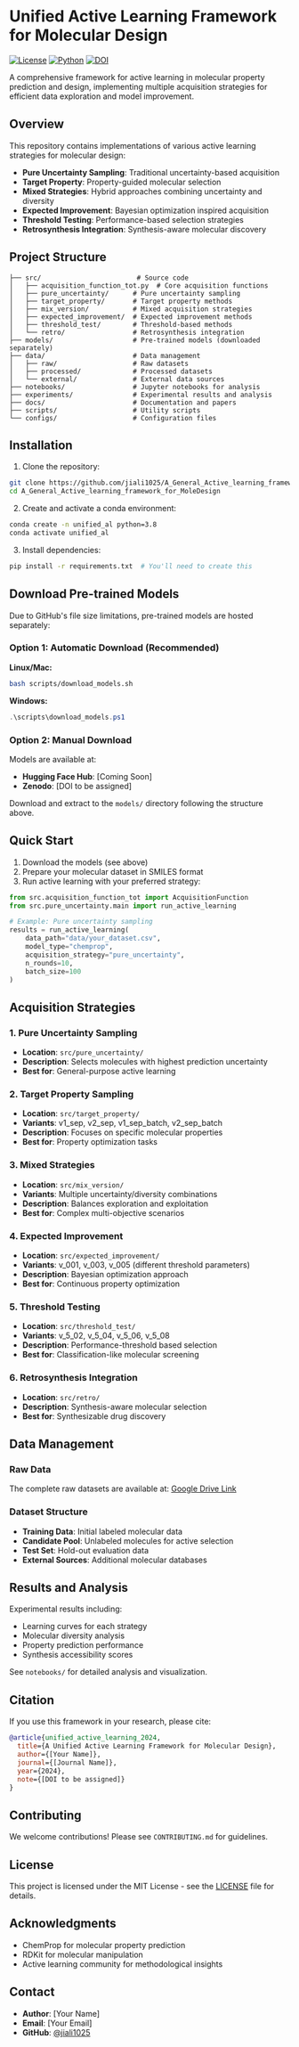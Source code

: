 # Unified Active Learning Framework for Molecular Design

[![License](https://img.shields.io/badge/license-MIT-blue.svg)](LICENSE)
[![Python](https://img.shields.io/badge/python-3.8+-green.svg)](https://python.org)
[![DOI](https://img.shields.io/badge/DOI-pending-orange.svg)](#citation)

A comprehensive framework for active learning in molecular property prediction and design, implementing multiple acquisition strategies for efficient data exploration and model improvement.

## Overview

This repository contains implementations of various active learning strategies for molecular design:

- **Pure Uncertainty Sampling**: Traditional uncertainty-based acquisition
- **Target Property**: Property-guided molecular selection  
- **Mixed Strategies**: Hybrid approaches combining uncertainty and diversity
- **Expected Improvement**: Bayesian optimization inspired acquisition
- **Threshold Testing**: Performance-based selection strategies
- **Retrosynthesis Integration**: Synthesis-aware molecular discovery

## Project Structure

```
├── src/                        # Source code
│   ├── acquisition_function_tot.py  # Core acquisition functions
│   ├── pure_uncertainty/      # Pure uncertainty sampling
│   ├── target_property/       # Target property methods
│   ├── mix_version/           # Mixed acquisition strategies
│   ├── expected_improvement/  # Expected improvement methods
│   ├── threshold_test/        # Threshold-based methods
│   └── retro/                 # Retrosynthesis integration
├── models/                    # Pre-trained models (downloaded separately)
├── data/                      # Data management
│   ├── raw/                   # Raw datasets
│   ├── processed/             # Processed datasets
│   └── external/              # External data sources  
├── notebooks/                 # Jupyter notebooks for analysis
├── experiments/               # Experimental results and analysis
├── docs/                      # Documentation and papers
├── scripts/                   # Utility scripts
└── configs/                   # Configuration files
```

## Installation

1. Clone the repository:
```bash
git clone https://github.com/jiali1025/A_General_Active_learning_framework_for_MoleDesign.git
cd A_General_Active_learning_framework_for_MoleDesign
```

2. Create and activate a conda environment:
```bash
conda create -n unified_al python=3.8
conda activate unified_al
```

3. Install dependencies:
```bash
pip install -r requirements.txt  # You'll need to create this
```

## Download Pre-trained Models

Due to GitHub's file size limitations, pre-trained models are hosted separately:

### Option 1: Automatic Download (Recommended)

**Linux/Mac:**
```bash
bash scripts/download_models.sh
```

**Windows:**
```powershell
.\scripts\download_models.ps1
```

### Option 2: Manual Download

Models are available at:
- **Hugging Face Hub**: [Coming Soon] 
- **Zenodo**: [DOI to be assigned]

Download and extract to the `models/` directory following the structure above.

## Quick Start

1. Download the models (see above)
2. Prepare your molecular dataset in SMILES format
3. Run active learning with your preferred strategy:

```python
from src.acquisition_function_tot import AcquisitionFunction
from src.pure_uncertainty.main import run_active_learning

# Example: Pure uncertainty sampling
results = run_active_learning(
    data_path="data/your_dataset.csv",
    model_type="chemprop",
    acquisition_strategy="pure_uncertainty",
    n_rounds=10,
    batch_size=100
)
```

## Acquisition Strategies

### 1. Pure Uncertainty Sampling
- **Location**: `src/pure_uncertainty/`
- **Description**: Selects molecules with highest prediction uncertainty
- **Best for**: General-purpose active learning

### 2. Target Property Sampling  
- **Location**: `src/target_property/`
- **Variants**: v1_sep, v2_sep, v1_sep_batch, v2_sep_batch
- **Description**: Focuses on specific molecular properties
- **Best for**: Property optimization tasks

### 3. Mixed Strategies
- **Location**: `src/mix_version/`
- **Variants**: Multiple uncertainty/diversity combinations
- **Description**: Balances exploration and exploitation
- **Best for**: Complex multi-objective scenarios

### 4. Expected Improvement
- **Location**: `src/expected_improvement/`  
- **Variants**: v_001, v_003, v_005 (different threshold parameters)
- **Description**: Bayesian optimization approach
- **Best for**: Continuous property optimization

### 5. Threshold Testing
- **Location**: `src/threshold_test/`
- **Variants**: v_5_02, v_5_04, v_5_06, v_5_08
- **Description**: Performance-threshold based selection
- **Best for**: Classification-like molecular screening

### 6. Retrosynthesis Integration
- **Location**: `src/retro/`
- **Description**: Synthesis-aware molecular selection
- **Best for**: Synthesizable drug discovery

## Data Management

### Raw Data
The complete raw datasets are available at: [Google Drive Link](https://drive.google.com/drive/folders/157SqOv5A0NVQMEXT0wPlbo7ndq91Fs8V?usp=sharing)

### Dataset Structure
- **Training Data**: Initial labeled molecular data
- **Candidate Pool**: Unlabeled molecules for active selection
- **Test Set**: Hold-out evaluation data
- **External Sources**: Additional molecular databases

## Results and Analysis

Experimental results including:
- Learning curves for each strategy
- Molecular diversity analysis  
- Property prediction performance
- Synthesis accessibility scores

See `notebooks/` for detailed analysis and visualization.

## Citation

If you use this framework in your research, please cite:

```bibtex
@article{unified_active_learning_2024,
  title={A Unified Active Learning Framework for Molecular Design},
  author={[Your Name]},
  journal={[Journal Name]},
  year={2024},
  note={[DOI to be assigned]}
}
```

## Contributing

We welcome contributions! Please see `CONTRIBUTING.md` for guidelines.

## License

This project is licensed under the MIT License - see the [LICENSE](LICENSE) file for details.

## Acknowledgments

- ChemProp for molecular property prediction
- RDKit for molecular manipulation
- Active learning community for methodological insights

## Contact

- **Author**: [Your Name]
- **Email**: [Your Email] 
- **GitHub**: [@jiali1025](https://github.com/jiali1025)
